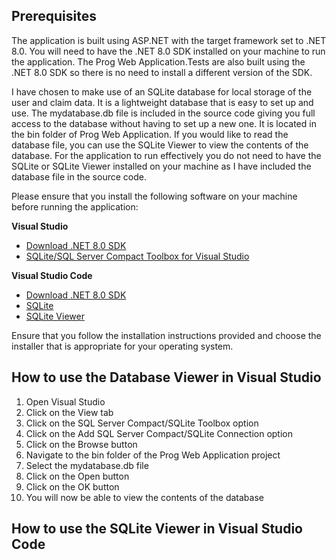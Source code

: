 ## Prerequisites 

The application is built using ASP.NET with the target framework set to .NET 8.0. You will need to have the .NET 8.0 SDK installed on your machine to run the application. The Prog Web Application.Tests are also built using the .NET 8.0 SDK so there is no need to install a different version of the SDK. 

I have chosen to make use of an SQLite database for local storage of the user and claim data. It is a lightweight database that is easy to set up and use. The mydatabase.db file is included in the source code giving you full access to the database without having to set up a new one. It is located in the bin folder of Prog Web Application. If you would like to read the database file, you can use the SQLite Viewer to view the contents of the database. For the application to run effectively you do not need to have the SQLite or SQLite Viewer installed on your machine as I have included the database file in the source code.

Please ensure that you install the following software on your machine before running the application:

**Visual Studio**
- [Download .NET 8.0 SDK](https://dotnet.microsoft.com/download/dotnet/8.0)
- [SQLite/SQL Server Compact Toolbox for Visual Studio](https://marketplace.visualstudio.com/items?itemName=ErikEJ.SQLServerCompactSQLiteToolbox)

**Visual Studio Code**
- [Download .NET 8.0 SDK](https://dotnet.microsoft.com/download/dotnet/8.0)
- [SQLite](https://marketplace.visualstudio.com/items?itemName=alexcvzz.vscode-sqlite)
- [SQLite Viewer](https://marketplace.visualstudio.com/items?itemName=qwtel.sqlite-viewer)

Ensure that you follow the installation instructions provided and choose the installer that is appropriate for your operating system.

## How to use the Database Viewer in Visual Studio 

1. Open Visual Studio
2. Click on the View tab
3. Click on the SQL Server Compact/SQLite Toolbox option
4. Click on the Add SQL Server Compact/SQLite Connection option
5. Click on the Browse button
6. Navigate to the bin folder of the Prog Web Application project
7. Select the mydatabase.db file
8. Click on the Open button
9. Click on the OK button
10. You will now be able to view the contents of the database

## How to use the SQLite Viewer in Visual Studio Code

